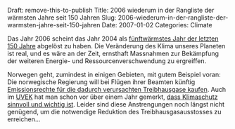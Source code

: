 Draft: remove-this-to-publish
Title: 2006 wiederum in der Rangliste der wärmsten Jahre seit 150 Jahren
Slug: 2006-wiederum-in-der-rangliste-der-warmsten-jahre-seit-150-jahren
Date: 2007-01-02
Categories: Climate

Das Jahr 2006 scheint das Jahr 2004 als [fünftwärmstes Jahr der letzten 150 Jahre](http://www.nzz.ch/2007/01/01/vm/newzzEWF0OZEY-12.html) abgelöst zu haben. Die Veränderung des Klima unseres Planeten ist real, und es wäre an der Zeit, ernsthaft Massnahmen zur Bekämpfung der weiteren Energie- und Ressourcenverschwendung zu ergreiffen.

Norwegen geht, zumindest in einigen Gebieten, mit gutem Beispiel voran: Die norwegische Regierung will bei Flügen ihrer Beamten künftig [Emissionsrechte für die dadurch verursachten Treibhausgase kaufen](http://www.blick.ch/news/ausland/news22034). Auch im [UVEK](http://www.uvek.admin.ch/) hat man schon vor über einem Jahr gemerkt, [dass Klimaschutz sinnvoll und wichtig ist](https://406.ch/writing/uvek-nicht-nur-lippenbekenntnisse-im-klimaschutz/). Leider sind diese Anstrengungen noch längst nicht genügend, um die notwendige Reduktion des Treibhausgasausstosses zu erreichen...
